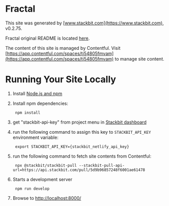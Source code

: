 # Fractal

This site was generated by [www.stackbit.com](https://www.stackbit.com), v0.2.75.

Fractal original README is located [here](./README.theme.md).

The content of this site is managed by Contentful. Visit [https://app.contentful.com/spaces/tj54805fmvam](https://app.contentful.com/spaces/tj54805fmvam) to manage site content.

# Running Your Site Locally

1. Install [Node.js and npm](https://nodejs.org/en/)

1. Install npm dependencies:

        npm install

1. get "stackbit-api-key" from project menu in [Stackbit dashboard](https://app.stackbit.com/dashboard)

1. run the following command to assign this key to `STACKBIT_API_KEY` environment variable:

        export STACKBIT_API_KEY={stackbit_netlify_api_key}

1. run the following command to fetch site contents from Contentful:

        npx @stackbit/stackbit-pull --stackbit-pull-api-url=https://api.stackbit.com/pull/5d9b96857248f6001ae61478

1. Starts a development server

        npm run develop

1. Browse to [http://localhost:8000/](http://localhost:8000/)
